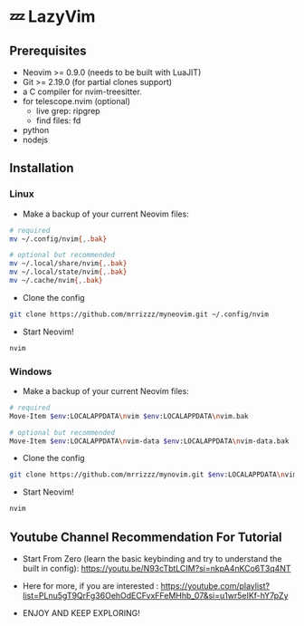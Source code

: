 # 💤 LazyVim
## Prerequisites
- Neovim >= 0.9.0 (needs to be built with LuaJIT)
- Git >= 2.19.0 (for partial clones support)
- a C compiler for nvim-treesitter.
- for telescope.nvim (optional)
  - live grep: ripgrep
  - find files: fd
- python
- nodejs
## Installation
### Linux
- Make a backup of your current Neovim files:
```sh
# required
mv ~/.config/nvim{,.bak}

# optional but recommended
mv ~/.local/share/nvim{,.bak}
mv ~/.local/state/nvim{,.bak}
mv ~/.cache/nvim{,.bak}
```
- Clone the config
```sh
git clone https://github.com/mrrizzz/myneovim.git ~/.config/nvim
```
- Start Neovim!
```sh
nvim
```
### Windows
- Make a backup of your current Neovim files:
```sh
# required
Move-Item $env:LOCALAPPDATA\nvim $env:LOCALAPPDATA\nvim.bak

# optional but recommended
Move-Item $env:LOCALAPPDATA\nvim-data $env:LOCALAPPDATA\nvim-data.bak
```
- Clone the config
```sh
git clone https://github.com/mrrizzz/mynovim.git $env:LOCALAPPDATA\nvim
```
- Start Neovim!
```sh
nvim
```

## Youtube Channel Recommendation For Tutorial
- Start From Zero (learn the basic keybinding and try to understand the built in config): 
https://youtu.be/N93cTbtLCIM?si=nkpA4nKCo6T3q4NT
- Here for more, if you are interested :
https://youtube.com/playlist?list=PLnu5gT9QrFg36OehOdECFvxFFeMHhb_07&si=u1wr5eIKf-hY7pZy 

- ENJOY AND KEEP EXPLORING!
